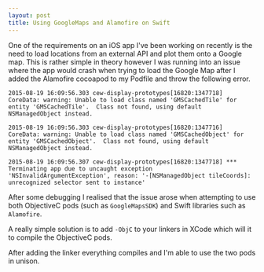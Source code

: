 ```yaml
---
layout: post
title: Using GoogleMaps and Alamofire on Swift
---
```


One of the requirements on an iOS app I've been working on recently is the need to load locations from an external API and plot them onto a Google map. This is rather simple in theory however I was running into an issue where the app would crash when trying to load the Google Map after I added the Alamofire cocoapod to my Podfile and throw the following error.

`2015-08-19 16:09:56.303 cew-display-prototypes[16820:1347718] CoreData: warning: Unable to load class named 'GMSCachedTile' for entity 'GMSCachedTile'.  Class not found, using default NSManagedObject instead.`

`2015-08-19 16:09:56.303 cew-display-prototypes[16820:1347716] CoreData: warning: Unable to load class named 'GMSCachedObject' for entity 'GMSCachedObject'.  Class not found, using default NSManagedObject instead.`

`2015-08-19 16:09:56.307 cew-display-prototypes[16820:1347718] *** Terminating app due to uncaught exception 'NSInvalidArgumentException', reason: '-[NSManagedObject tileCoords]: unrecognized selector sent to instance'`


After some debugging I realised that the issue arose when attempting to use both ObjectiveC pods (such as `GoogleMapsSDK`) and Swift libraries such as `Alamofire`. 

A really simple solution is to add `-ObjC` to your linkers in XCode which will it to compile the ObjectiveC pods.

After adding the linker everything compiles and I'm able to use the two pods in unison. 
